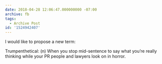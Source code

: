 ```yaml
---
date: 2018-04-28 12:06:47.000000000 -07:00
archive: fb
tags: 
  - Archive Post
id: '1524942407'
---
```


I would like to propose a new term:

Trumpenthetical: (n) When you stop mid-sentence to say what you’re really thinking while your PR people and lawyers look on in horror.
